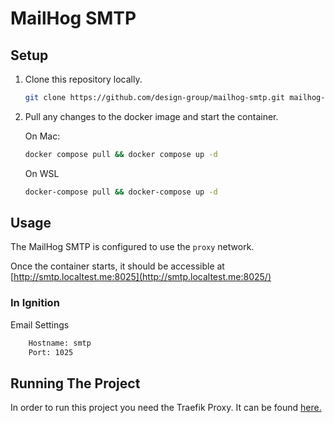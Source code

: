 # MailHog SMTP
## Setup

1. Clone this repository locally.

    ```sh
    git clone https://github.com/design-group/mailhog-smtp.git mailhog-smtp && cd mailhog-smtp
    ```

2. Pull any changes to the docker image and start the container.
      
    On Mac:
    
	```sh
    docker compose pull && docker compose up -d
    ```
    
	On WSL
    
	```sh
    docker-compose pull && docker-compose up -d
    ```

## Usage
The MailHog SMTP is configured to use the `proxy` network.

Once the container starts, it should be accessible at [http://smtp.localtest.me:8025](http://smtp.localtest.me:8025/)

### In Ignition
Email Settings
```sh
    Hostname: smtp
    Port: 1025
```
## Running The Project
In order to run this project you need the Traefik Proxy. It can be found [here.](https://github.com/design-group/traefik-proxy)